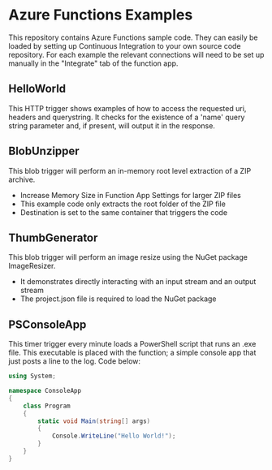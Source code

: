 # Azure Functions Examples

This repository contains Azure Functions sample code. They can easily be loaded by setting up Continuous Integration to your own source code repository. For each example the relevant connections will need to be set up manually in the "Integrate" tab of the function app.

## HelloWorld
This HTTP trigger shows examples of how to access the requested uri, headers and querystring. It checks for the existence of a 'name' query string parameter and, if present, will output it in the response.

## BlobUnzipper
This blob trigger will perform an in-memory root level extraction of a ZIP archive.

* Increase Memory Size in Function App Settings for larger ZIP files
* This example code only extracts the root folder of the ZIP file
* Destination is set to the same container that triggers the code

## ThumbGenerator
This blob trigger will perform an image resize using the NuGet package ImageResizer.

* It demonstrates directly interacting with an input stream and an output stream
* The project.json file is required to load the NuGet package

## PSConsoleApp
This timer trigger every minute loads a PowerShell script that runs an .exe file. This executable is placed with the function; a simple console app that just posts a line to the log. Code below:

```c#
using System;

namespace ConsoleApp
{
    class Program
    {
        static void Main(string[] args)
        {
            Console.WriteLine("Hello World!");
        }
    }
}
```